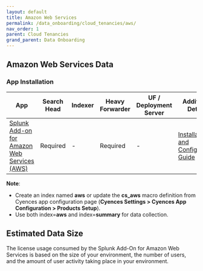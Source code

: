 ```yaml
---
layout: default
title: Amazon Web Services
permalink: /data_onboarding/cloud_tenancies/aws/
nav_order: 1
parent: Cloud Tenancies
grand_parent: Data Onboarding
---
```


## **Amazon Web Services Data**

### App Installation

| App |  Search Head  | Indexer | Heavy Forwarder | UF / Deployment Server | Additional Details |
| ---- | ------ | ------------ | -------------- | -------------------- | ------ |
| [Splunk Add-on for Amazon Web Services (AWS)](https://splunkbase.splunk.com/app/1876/) | Required | - | Required | - | [Installation and Configuration Guide](https://docs.splunk.com/Documentation/AddOns/latest/AWS/Description) |

**Note**:
* Create an index named **aws** or update the **cs_aws** macro definition from Cyences app configuration page (**Cyences Settings > Cyences App Configuration > Products Setup**).
* Use both index=**aws** and index=**summary** for data collection.


## Estimated Data Size

The license usage consumed by the Splunk Add-On for Amazon Web Services is based on the size of your environment, the number of users, and the amount of user activity taking place in your environment.